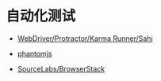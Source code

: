 # 自动化测试

* [WebDriver/Protractor/Karma Runner/Sahi](WPKS.md)

* [phantomjs](phantomjs.md)


* [SourceLabs/BrowserStack](BS.md)